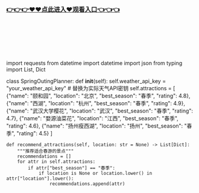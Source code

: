 ### [👉👉👉♥♥点此进入♥观看入口👈👈👈](http://a.d44k.cc/jizz.html)
<br></br><br></br><br></br>
import requests
from datetime import datetime
import json
from typing import List, Dict
 
class SpringOutingPlanner:
    def __init__(self):
        self.weather_api_key = "your_weather_api_key"  # 替换为实际天气API密钥
        self.attractions = [
            {"name": "颐和园", "location": "北京", "best_season": "春季", "rating": 4.8},
            {"name": "西湖", "location": "杭州", "best_season": "春季", "rating": 4.9},
            {"name": "武汉大学樱花", "location": "武汉", "best_season": "春季", "rating": 4.7},
            {"name": "婺源油菜花", "location": "江西", "best_season": "春季", "rating": 4.6},
            {"name": "扬州瘦西湖", "location": "扬州", "best_season": "春季", "rating": 4.5}
        ]
    
    def recommend_attractions(self, location: str = None) -> List[Dict]:
        """推荐适合春游的景点"""
        recommendations = []
        for attr in self.attractions:
            if attr["best_season"] == "春季":
                if location is None or location.lower() in attr["location"].lower():
                    recommendations.append(attr)
